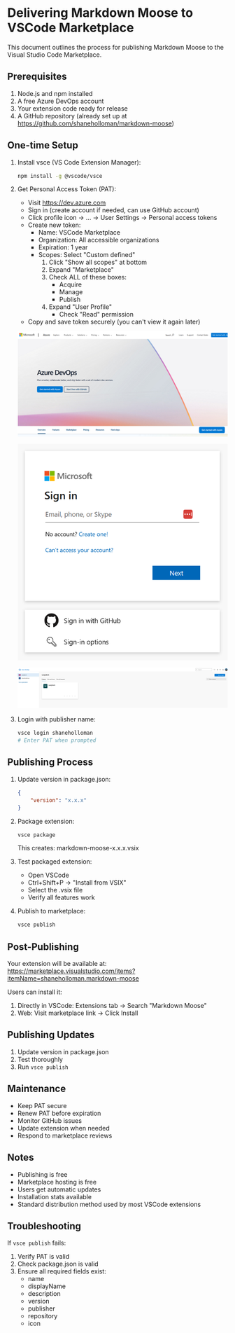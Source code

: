 # Delivering Markdown Moose to VSCode Marketplace

This document outlines the process for publishing Markdown Moose to the Visual Studio Code Marketplace.

## Prerequisites

1. Node.js and npm installed
2. A free Azure DevOps account
3. Your extension code ready for release
4. A GitHub repository (already set up at <https://github.com/shaneholloman/markdown-moose>)

## One-time Setup

1. Install vsce (VS Code Extension Manager):

    ```sh
    npm install -g @vscode/vsce
    ```

2. Get Personal Access Token (PAT):

    - Visit <https://dev.azure.com>
    - Sign in (create account if needed, can use GitHub account)
    - Click profile icon → ... → User Settings → Personal access tokens
    - Create new token:
        - Name: VSCode Marketplace
        - Organization: All accessible organizations
        - Expiration: 1 year
        - Scopes: Select "Custom defined"
            1. Click "Show all scopes" at bottom
            2. Expand "Marketplace"
            3. Check ALL of these boxes:
                - Acquire
                - Manage
                - Publish
            4. Expand "User Profile"
                - Check "Read" permission
    - Copy and save token securely (you can't view it again later)

    ![Onetime Setup](img/devlivery-0.png)

    ![Onetime Setup 02](img/devlivery-1.png)

    ![Onetime Setup 03](img/devlivery-2.png)

3. Login with publisher name:

    ```sh
    vsce login shaneholloman
    # Enter PAT when prompted
    ```

## Publishing Process

1. Update version in package.json:

    ```json
    {
        "version": "x.x.x"
    }
    ```

2. Package extension:

    ```sh
    vsce package
    ```

    This creates: markdown-moose-x.x.x.vsix

3. Test packaged extension:

    - Open VSCode
    - Ctrl+Shift+P → "Install from VSIX"
    - Select the .vsix file
    - Verify all features work

4. Publish to marketplace:

    ```sh
    vsce publish
    ```

## Post-Publishing

Your extension will be available at:
<https://marketplace.visualstudio.com/items?itemName=shaneholloman.markdown-moose>

Users can install it:

1. Directly in VSCode: Extensions tab → Search "Markdown Moose"
2. Web: Visit marketplace link → Click Install

## Publishing Updates

1. Update version in package.json
2. Test thoroughly
3. Run `vsce publish`

## Maintenance

- Keep PAT secure
- Renew PAT before expiration
- Monitor GitHub issues
- Update extension when needed
- Respond to marketplace reviews

## Notes

- Publishing is free
- Marketplace hosting is free
- Users get automatic updates
- Installation stats available
- Standard distribution method used by most VSCode extensions

## Troubleshooting

If `vsce publish` fails:

1. Verify PAT is valid
2. Check package.json is valid
3. Ensure all required fields exist:
    - name
    - displayName
    - description
    - version
    - publisher
    - repository
    - icon
